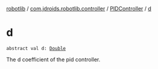 [robotlib](../../index.md) / [com.jdroids.robotlib.controller](../index.md) / [PIDController](index.md) / [d](./d.md)

# d

`abstract val d: `[`Double`](https://kotlinlang.org/api/latest/jvm/stdlib/kotlin/-double/index.html)

The d coefficient of the pid controller.

